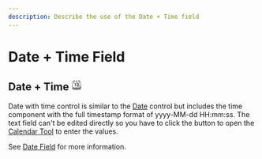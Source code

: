 ```yaml
---
description: Describe the use of the Date + Time field
---
```


# Date + Time Field

## Date + Time ![Image:Icon\_Calendar24.png](../../../.gitbook/assets/calendar24.gif)

Date with time control is similar to the [Date](date-field.md) control but includes the time component with the full timestamp format of yyyy-MM-dd HH:mm:ss. The text field can't be edited directly so you have to click the button to open the [Calendar Tool](../dialogs-and-forms/calendar-tool.md) to enter the values.

See [Date Field](date-field.md) for more information.

